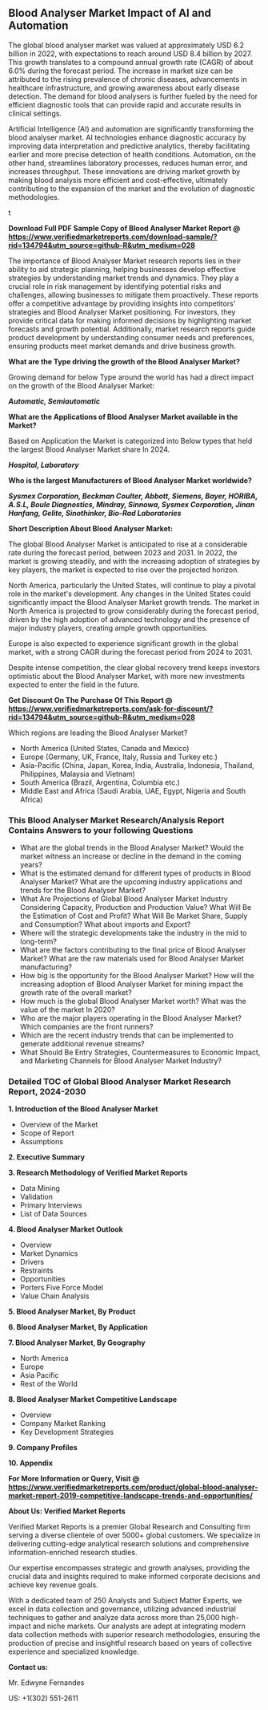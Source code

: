 <h2>Blood Analyser Market Impact of AI and Automation</h2><p>The global blood analyser market was valued at approximately USD 6.2 billion in 2022, with expectations to reach around USD 8.4 billion by 2027. This growth translates to a compound annual growth rate (CAGR) of about 6.0% during the forecast period. The increase in market size can be attributed to the rising prevalence of chronic diseases, advancements in healthcare infrastructure, and growing awareness about early disease detection. The demand for blood analysers is further fueled by the need for efficient diagnostic tools that can provide rapid and accurate results in clinical settings.</p><p>Artificial Intelligence (AI) and automation are significantly transforming the blood analyser market. AI technologies enhance diagnostic accuracy by improving data interpretation and predictive analytics, thereby facilitating earlier and more precise detection of health conditions. Automation, on the other hand, streamlines laboratory processes, reduces human error, and increases throughput. These innovations are driving market growth by making blood analysis more efficient and cost-effective, ultimately contributing to the expansion of the market and the evolution of diagnostic methodologies.</p>t</p><p id="" class=""><strong>Download Full PDF Sample Copy of Blood Analyser Market Report @ <a href="https://www.verifiedmarketreports.com/download-sample/?rid=134794&utm_source=github-R&utm_medium=028" target="_blank">https://www.verifiedmarketreports.com/download-sample/?rid=134794&utm_source=github-R&utm_medium=028</a></strong></p><p>The importance of&nbsp;Blood Analyser Market research reports lies in their ability to aid strategic planning, helping businesses develop effective strategies by understanding market trends and dynamics. They play a crucial role in risk management by identifying potential risks and challenges, allowing businesses to mitigate them proactively. These reports offer a competitive advantage by providing insights into competitors' strategies and Blood Analyser Market positioning. For investors, they provide critical data for making informed decisions by highlighting market forecasts and growth potential. Additionally, market research reports guide product development by understanding consumer needs and preferences, ensuring products meet market demands and drive business growth.</p><p><strong>What are the&nbsp;Type driving the growth of the Blood Analyser Market?</strong></p><p id="" class="">Growing demand for below Type around the world has had a direct impact on the growth of the Blood Analyser Market:</p><em><strong>Automatic, Semiautomatic</strong></em></p><strong>What are the&nbsp;Applications&nbsp;of Blood Analyser Market available in the Market?</strong></p><p id="" class="">Based on Application the Market is categorized into Below types that held the largest Blood Analyser Market share In 2024.</p><em><strong>Hospital, Laboratory</strong></em></p><strong>Who is the largest Manufacturers of Blood Analyser Market worldwide?</strong></p><p><em><strong>Sysmex Corporation, Beckman Coulter, Abbott, Siemens, Bayer, HORIBA, A.S.L, Boule Diagnostics, Mindray, Sinnowa, Sysmex Corporation, Jinan Hanfang, Gelite, Sinothinker, Bio-Rad Laboratories</strong></em></p><p id="" class=""><strong>Short Description About Blood Analyser Market:</strong></p><p>The global Blood Analyser Market is anticipated to rise at a considerable rate during the forecast period, between 2023 and 2031. In 2022, the market is growing steadily, and with the increasing adoption of strategies by key players, the market is expected to rise over the projected horizon.</p><p>North America, particularly the United States, will continue to play a pivotal role in the market's development. Any changes in the United States could significantly impact the Blood Analyser Market growth trends. The market in North America is projected to grow considerably during the forecast period, driven by the high adoption of advanced technology and the presence of major industry players, creating ample growth opportunities.</p><p>Europe is also expected to experience significant growth in the global market, with a strong CAGR during the forecast period from 2024 to 2031.</p><p>Despite intense competition, the clear global recovery trend keeps investors optimistic about the Blood Analyser Market, with more new investments expected to enter the field in the future.</p><p id="" class=""><strong>Get Discount On The Purchase Of This Report @ <a href="https://www.verifiedmarketreports.com/ask-for-discount/?rid=134794&utm_source=github-R&utm_medium=028" target="_blank">https://www.verifiedmarketreports.com/ask-for-discount/?rid=134794&utm_source=github-R&utm_medium=028</a></strong></p>Which regions are leading the Blood Analyser Market?</p><ul><li>North America (United States, Canada and Mexico)</li><li>Europe (Germany, UK, France, Italy, Russia and Turkey etc.)</li><li>Asia-Pacific (China, Japan, Korea, India, Australia, Indonesia, Thailand, Philippines, Malaysia and Vietnam)</li><li>South America (Brazil, Argentina, Columbia etc.)</li><li>Middle East and Africa (Saudi Arabia, UAE, Egypt, Nigeria and South Africa)</li></ul><h3 id="" class="">This Blood Analyser Market Research/Analysis Report Contains Answers to your following Questions</h3><ul><li>What are the global trends in the Blood Analyser Market? Would the market witness an increase or decline in the demand in the coming years?</li><li>What is the estimated demand for different types of products in Blood Analyser Market? What are the upcoming industry applications and trends for the Blood Analyser Market?</li><li>What Are Projections of Global Blood Analyser Market Industry Considering Capacity, Production and Production Value? What Will Be the Estimation of Cost and Profit? What Will Be Market Share, Supply and Consumption? What about imports and Export?</li><li>Where will the strategic developments take the industry in the mid to long-term?</li><li>What are the factors contributing to the final price of Blood Analyser Market? What are the raw materials used for Blood Analyser Market manufacturing?</li><li>How big is the opportunity for the Blood Analyser Market? How will the increasing adoption of Blood Analyser Market for mining impact the growth rate of the overall market?</li><li>How much is the global Blood Analyser Market worth? What was the value of the market In 2020?</li><li>Who are the major players operating in the Blood Analyser Market? Which companies are the front runners?</li><li>Which are the recent industry trends that can be implemented to generate additional revenue streams?</li><li>What Should Be Entry Strategies, Countermeasures to Economic Impact, and Marketing Channels for Blood Analyser Market Industry?</li></ul><h3 id="" class="">Detailed TOC of Global Blood Analyser Market Research Report, 2024-2030</h3><p id="" class=""><strong>1. Introduction of the Blood Analyser Market</strong></p><ul><li>Overview of the Market</li><li>Scope of Report</li><li>Assumptions</li></ul><p id="" class=""><strong>2. Executive Summary</strong></p><p id="" class=""><strong>3. Research Methodology of Verified Market Reports</strong></p><ul><li>Data Mining</li><li>Validation</li><li>Primary Interviews</li><li>List of Data Sources</li></ul><p id="" class=""><strong>4. Blood Analyser Market Outlook</strong></p><ul><li>Overview</li><li>Market Dynamics</li><li>Drivers</li><li>Restraints</li><li>Opportunities</li><li>Porters Five Force Model</li><li>Value Chain Analysis</li></ul><p id="" class=""><strong>5. Blood Analyser Market, By Product</strong></p><p id="" class=""><strong>6. Blood Analyser Market, By Application</strong></p><p id="" class=""><strong>7. Blood Analyser Market, By Geography</strong></p><ul><li>North America</li><li>Europe</li><li>Asia Pacific</li><li>Rest of the World</li></ul><p id="" class=""><strong>8. Blood Analyser Market Competitive Landscape</strong></p><ul><li>Overview</li><li>Company Market Ranking</li><li>Key Development Strategies</li></ul><p id="" class=""><strong>9. Company Profiles</strong></p><p id="" class=""><strong>10. Appendix</strong></p><p id="" class=""><strong>For More Information or Query, Visit @ <a href="https://www.verifiedmarketreports.com/product/global-blood-analyser-market-report-2019-competitive-landscape-trends-and-opportunities/" target="_blank">https://www.verifiedmarketreports.com/product/global-blood-analyser-market-report-2019-competitive-landscape-trends-and-opportunities/</a></strong></p><p id="" class=""><strong>About Us: Verified Market Reports</strong></p><p id="" class="">Verified Market Reports is a premier Global Research and Consulting firm serving a diverse clientele of over 5000+ global customers. We specialize in delivering cutting-edge analytical research solutions and comprehensive information-enriched research studies.</p><p id="" class="">Our expertise encompasses strategic and growth analyses, providing the crucial data and insights required to make informed corporate decisions and achieve key revenue goals.</p><p id="" class="">With a dedicated team of 250 Analysts and Subject Matter Experts, we excel in data collection and governance, utilizing advanced industrial techniques to gather and analyze data across more than 25,000 high-impact and niche markets. Our analysts are adept at integrating modern data collection methods with superior research methodologies, ensuring the production of precise and insightful research based on years of collective experience and specialized knowledge.</p><p id="" class=""><strong>Contact us:</strong></p><p id="" class="">Mr. Edwyne Fernandes</p><p id="" class="">US: +1(302) 551-2611</p>